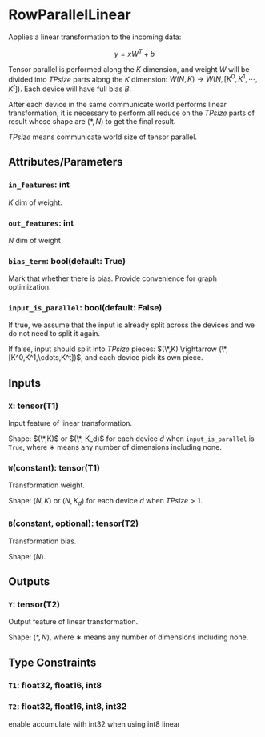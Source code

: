 # RowParallelLinear

Applies a linear transformation to the incoming data:

$$y=xW^T+b$$

Tensor parallel is performed along the $K$ dimension, and weight $W$ will be divided into $TPsize$ parts along the $K$ dimension: $W(N,K) \rightarrow W(N,[K^0,K^1,\cdots,K^t])$. Each device will have full bias $B$.

After each device in the same communicate world performs linear transformation, it is necessary to perform all reduce on the $TPsize$ parts of result whose shape are $(*,N)$ to get the final result.

$TPsize$ means communicate world size of tensor parallel.

## Attributes/Parameters

### `in_features`: int

$K$ dim of weight.

### `out_features`: int

$N$ dim of weight

### `bias_term`: bool(default: True)

Mark that whether there is bias. Provide convenience for graph optimization.

### `input_is_parallel`: bool(default: False)

If true, we assume that the input is already split across the devices and we do not need to split it again.

If false, input should split into $TPsize$ pieces: $(\*,K) \rightarrow (\*,[K^0,K^1,\cdots,K^t])$, and each device pick its own piece.

## Inputs

### `X`: tensor(T1)

Input feature of linear transformation.

Shape: $(\*,K)$ or $(\*, K_d)$ for each device $d$ when `input_is_parallel` is `True`, where $∗$ means any number of dimensions including none.

### `W`(constant): tensor(T1)

Transformation weight.

Shape: $(N,K)$ or $(N,K_d)$ for each device $d$ when $TPsize > 1$. 

### `B`(constant, optional): tensor(T2)

Transformation bias.

Shape: $(N)$. 

## Outputs

### `Y`: tensor(T2)

Output feature of linear transformation.

Shape: $(*,N)$, where $∗$ means any number of dimensions including none.

## Type Constraints

### `T1`: float32, float16, int8

### `T2`: float32, float16, int8, int32

enable accumulate with int32 when using int8 linear
